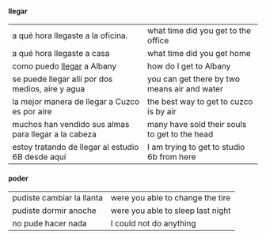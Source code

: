 
#### llegar

| | |
|-|-|
| a qué hora llegaste a la oficina. | what time did you get to the office |
| a qué hora llegaste a casa | what time did you get home |
| como puedo [llegar](https://www.youtube.com/watch?v=tTIaZ3_kS8I) a Albany | how do I get to Albany |
| se puede llegar allí por dos medios, aire y agua | you can get there by two means air and water |
| la mejor manera de llegar a Cuzco es por aire | the best way to get to cuzco is by air |
| muchos han vendido sus almas para llegar a la cabeza | many have sold their souls to get to the head |
| estoy tratando de llegar al estudio 6B desde aquí | I am trying to get to studio 6b from here |

#### poder

| | |
|-|-|
| pudiste cambiar la llanta | were you able to change the tire |
| pudiste dormir anoche | were you able to sleep last night |
| no pude hacer nada | I could not do anything |
